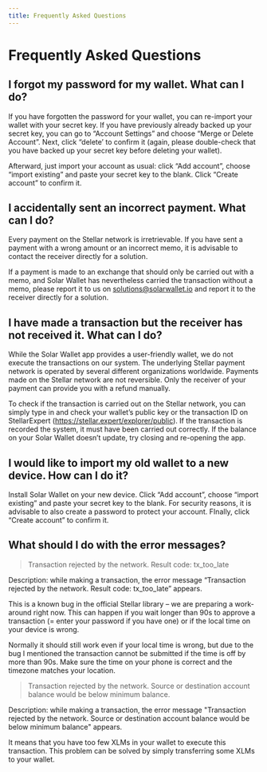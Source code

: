 ```yaml
---
title: Frequently Asked Questions
---
```

# Frequently Asked Questions

## I forgot my password for my wallet. What can I do?

If you have forgotten the password for your wallet, you can re-import your wallet with your secret key. If you have previously already backed up your secret key, you can go to “Account Settings” and choose “Merge or Delete Account”. Next, click “delete’ to confirm it (again, please double-check that you have backed up your secret key before deleting your wallet). 

Afterward, just import your account as usual: click “Add account”, choose “import existing” and paste your secret key to the blank. Click “Create account” to confirm it.

## I accidentally sent an incorrect payment. What can I do?

Every payment on the Stellar network is irretrievable. If you have sent a payment with a wrong amount or an incorrect memo, it is advisable to contact the receiver directly for a solution. 

If a payment is made to an exchange that should only be carried out with a memo, and Solar Wallet has nevertheless carried the transaction without a memo, please report it to us on solutions@solarwallet.io and report it to the receiver directly for a solution. 

## I have made a transaction but the receiver has not received it. What can I do?

While the Solar Wallet app provides a user-friendly wallet, we do not execute the transactions on our system. The underlying Stellar payment network is operated by several different organizations worldwide. Payments made on the Stellar network are not reversible. Only the receiver of your payment can provide you with a refund manually.  

To check if the transaction is carried out on the Stellar network, you can simply type in and check your wallet’s public key or the transaction ID on StellarExpert (https://stellar.expert/explorer/public). If the transaction is recorded the system, it must have been carried out correctly. If the balance on your Solar Wallet doesn’t update, try closing and re-opening the app. 

## I would like to import my old wallet to a new device. How can I do it?

Install Solar Wallet on your new device. Click “Add account”, choose “import existing” and paste your secret key to the blank. For security reasons, it is advisable to also create a password to protect your account. FInally, click “Create account” to confirm it.

## What should I do with the error messages?

> Transaction rejected by the network. Result code: tx_too_late

Description: while making a transaction, the error message “Transaction rejected by the network. Result code: tx_too_late” appears. 

This is a known bug in the official Stellar library – we are preparing a work-around right now. This can happen if you wait longer than 90s to approve a transaction (= enter your password if you have one) or if the local time on your device is wrong.

Normally it should still work even if your local time is wrong, but due to the bug I mentioned the transaction cannot be submitted if the time is off by more than 90s. Make sure the time on your phone is correct and the timezone matches your location.

> Transaction rejected by the network. Source or destination account balance would be below minimum balance.

Description: while making a transaction, the error message "Transaction rejected by the network. Source or destination account balance would be below minimum balance" appears. 

It means that you have too few XLMs in your wallet to execute this transaction. This problem can be solved by simply transferring some XLMs to your wallet.
